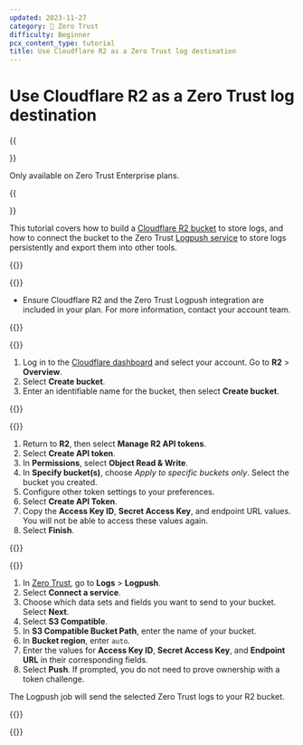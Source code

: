 ```yaml
---
updated: 2023-11-27
category: 🔐 Zero Trust
difficulty: Beginner
pcx_content_type: tutorial
title: Use Cloudflare R2 as a Zero Trust log destination
---
```


# Use Cloudflare R2 as a Zero Trust log destination

{{<Aside type="note">}}

Only available on Zero Trust Enterprise plans.

{{</Aside>}}

This tutorial covers how to build a [Cloudflare R2 bucket](/r2/buckets/) to store logs, and how to connect the bucket to the Zero Trust [Logpush service](/cloudflare-one/insights/logs/logpush/) to store logs persistently and export them into other tools.

{{<tutorial>}}

{{<tutorial-prereqs>}}

- Ensure Cloudflare R2 and the Zero Trust Logpush integration are included in your plan. For more information, contact your account team.

{{</tutorial-prereqs>}}

{{<tutorial-step title="Create a Cloudflare R2 bucket">}}

1. Log in to the [Cloudflare dashboard](https://dash.cloudflare.com/) and select your account. Go to **R2** > **Overview**.
2. Select **Create bucket**.
3. Enter an identifiable name for the bucket, then select **Create bucket**.

{{</tutorial-step>}}

{{<tutorial-step title="Create an R2 API token">}}

1. Return to **R2**, then select **Manage R2 API tokens**.
2. Select **Create API token**.
3. In **Permissions**, select **Object Read & Write**.
4. In **Specify bucket(s)**, choose _Apply to specific buckets only_. Select the bucket you created.
5. Configure other token settings to your preferences.
6. Select **Create API Token**.
7. Copy the **Access Key ID**, **Secret Access Key**, and endpoint URL values. You will not be able to access these values again.
8. Select **Finish**.

{{</tutorial-step>}}

{{<tutorial-step title="Connect a Zero Trust Logpush job">}}

1. In [Zero Trust](https://one.dash.cloudflare.com/), go to **Logs** > **Logpush**.
2. Select **Connect a service**.
3. Choose which data sets and fields you want to send to your bucket. Select **Next**.
4. Select **S3 Compatible**.
5. In **S3 Compatible Bucket Path**, enter the name of your bucket.
6. In **Bucket region**, enter `auto`.
7. Enter the values for **Access Key ID**, **Secret Access Key**, and **Endpoint URL** in their corresponding fields.
8. Select **Push**. If prompted, you do not need to prove ownership with a token challenge.

The Logpush job will send the selected Zero Trust logs to your R2 bucket.

{{</tutorial-step>}}

{{</tutorial>}}
